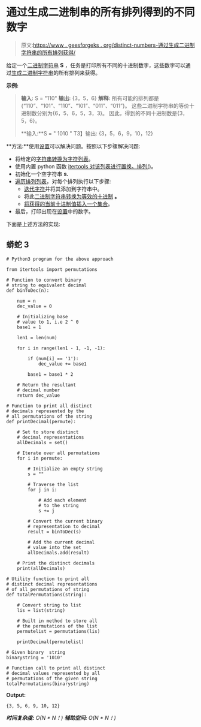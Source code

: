 # 通过生成二进制串的所有排列得到的不同数字

> 原文:[https://www . geesforgeks . org/distinct-numbers-通过生成二进制字符串的所有排列获得/](https://www.geeksforgeeks.org/distinct-numbers-obtained-by-generating-all-permutations-of-a-binary-string/)

给定一个[二进制字符串](https://www.geeksforgeeks.org/tag/binary-string/) **S** ，任务是打印所有不同的十进制数字，这些数字可以通过[生成二进制字符串](https://www.geeksforgeeks.org/permutations-of-a-given-string-using-stl/)的所有排列来获得。

**示例:**

> **输入:** S = "110"
> **输出:** {3，5，6}
> **解释:**
> 所有可能的排列都是{“110”、“101”、“110”、“101”、“011”、“011”}。
> 这些二进制字符串的等价十进制数分别为{6，5，6，5，3，3}。
> 因此，得到的不同十进制数是{3，5，6}。
> 
> **输入:**S = " 1010 "
> T3】输出: {3，5，6，9，10，12}

**方法:**使用[设置](https://www.geeksforgeeks.org/set-in-cpp-stl/)可以解决问题。按照以下步骤解决问题:

*   将给定的[字符串转换为字符列表](https://www.geeksforgeeks.org/python-program-convert-string-list/)。
*   使用内置 python 函数 [itertools 对该列表进行置换。排列()](https://www.geeksforgeeks.org/permutation-and-combination-in-python/)。
*   初始化一个空字符串 **s.**
*   [遍历排列列表](https://www.geeksforgeeks.org/iterate-over-a-list-in-python/#:~:text=In%20Python%2C%20the%20list%20is,over%20a%20list%20in%20Python.)，对每个排列执行以下步骤:
    *   [迭代字符](https://www.geeksforgeeks.org/iterate-over-characters-of-a-string-in-python/)并将其添加到字符串中。
    *   将此[二进制字符串转换为等效的十进制](https://www.geeksforgeeks.org/program-binary-decimal-conversion/) **。**
    *   [将获得的当前十进制值插入一个集合](https://www.geeksforgeeks.org/set-add-python/)。
*   最后，打印出现在[设置](https://www.geeksforgeeks.org/python-set-method/)中的数字。

下面是上述方法的实现:

## 蟒蛇 3

```
# Python3 program for the above approach

from itertools import permutations

# Function to convert binary
# string to equivalent decimal
def binToDec(n):

    num = n
    dec_value = 0

    # Initializing base
    # value to 1, i.e 2 ^ 0
    base1 = 1

    len1 = len(num)

    for i in range(len1 - 1, -1, -1):

        if (num[i] == '1'):
            dec_value += base1

        base1 = base1 * 2

    # Return the resultant
    # decimal number
    return dec_value

# Function to print all distinct
# decimals represented by the
# all permutations of the string
def printDecimal(permute):

    # Set to store distinct
    # decimal representations
    allDecimals = set()

    # Iterate over all permutations
    for i in permute:

        # Initialize an empty string
        s = ""

        # Traverse the list
        for j in i:

            # Add each element
            # to the string
            s += j

        # Convert the current binary
        # representation to decimal
        result = binToDec(s)

        # Add the current decimal
        # value into the set
        allDecimals.add(result)

    # Print the distinct decimals  
    print(allDecimals)   

# Utility function to print all
# distinct decimal representations
# of all permutations of string
def totalPermutations(string):

    # Convert string to list
    lis = list(string)

    # Built in method to store all
    # the permutations of the list
    permutelist = permutations(lis)

    printDecimal(permutelist)

# Given binary  string
binarystring = '1010'

# Function call to print all distinct
# decimal values represented by all
# permutations of the given string
totalPermutations(binarystring)
```

**Output:** 

```
{3, 5, 6, 9, 10, 12}
```

***时间复杂度:** O(N * N！)*
***辅助空间:** O(N * N！)*